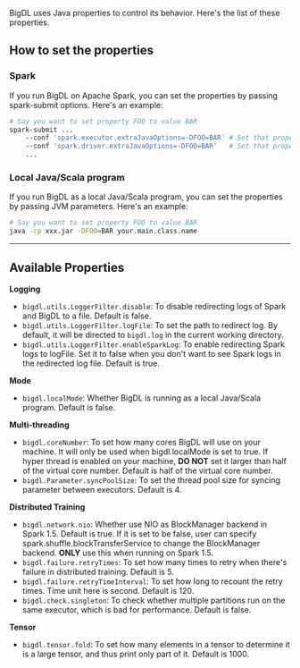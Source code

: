 BigDL uses Java properties to control its behavior. Here's the list of
these properties.

## **How to set the properties**

### **Spark**
If you run BigDL on Apache Spark, you can set the properties by passing
spark-submit options. Here's an example:
```bash
# Say you want to set property FOO to value BAR
spark-submit ...
    --conf 'spark.executor.extraJavaOptions=-DFOO=BAR' # Set that property for executor process
    --conf 'spark.driver.extraJavaOptions=-DFOO=BAR'   # Set that property for driver process
    ...
```

### **Local Java/Scala program**
If you run BigDL as a local Java/Scala program, you can set the properties
by passing JVM parameters. Here's an example:
```bash
# Say you want to set property FOO to value BAR
java -cp xxx.jar -DFOO=BAR your.main.class.name
```

---
## **Available Properties**

**Logging**

- `bigdl.utils.LoggerFilter.disable`: To disable redirecting logs of Spark and BigDL to a file. Default is false.
- `bigdl.utils.LoggerFilter.logFile`: To set the path to redirect log. By default, it will be directed to `bigdl.log` in the current working directory.
- `bigdl.utils.LoggerFilter.enableSparkLog`: To enable redirecting Spark logs to logFile. Set it to false when you don't want to see Spark logs in the redirected log file. Default is true.

**Mode**

- `bigdl.localMode`: Whether BigDL is running as a local Java/Scala program. Default is false.

**Multi-threading**

- `bigdl.coreNumber`: To set how many cores BigDL will use on your machine. It will only be used when bigdl.localMode is set to true. If hyper thread is enabled on your machine, __DO NOT__ set it larger than half of the virtual core number. Default is half of the virtual core number.
- `bigdl.Parameter.syncPoolSize`: To set the thread pool size for syncing parameter between executors. Default is 4.

**Distributed Training**

- `bigdl.network.nio`: Whether use NIO as BlockManager backend in Spark 1.5. Default is true. If it is set to be false, user can specify spark.shuffle.blockTransferService to change the BlockManager backend. __ONLY__ use this when running on Spark 1.5.
- `bigdl.failure.retryTimes`: To set how many times to retry when there's failure in distributed training. Default is 5.
- `bigdl.failure.retryTimeInterval`: To set how long to recount the retry times. Time unit here is second. Default is 120.
- `bigdl.check.singleton`: To check whether multiple partitions run on the same executor, which is bad for performance. Default is false.

**Tensor**

- `bigdl.tensor.fold`: To set how many elements in a tensor to determine it is a large tensor, and thus print only part of it. Default is 1000.